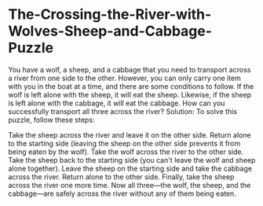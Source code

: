 # The-Crossing-the-River-with-Wolves-Sheep-and-Cabbage-Puzzle
You have a wolf, a sheep, and a cabbage that you need to transport across a river from one side to the other. However, you can only carry one item with you in the boat at a time, and there are some conditions to follow. If the wolf is left alone with the sheep, it will eat the sheep. Likewise, if the sheep is left alone with the cabbage, it will eat the cabbage. How can you successfully transport all three across the river?
Solution:
To solve this puzzle, follow these steps:

Take the sheep across the river and leave it on the other side.
Return alone to the starting side (leaving the sheep on the other side prevents it from being eaten by the wolf).
Take the wolf across the river to the other side.
Take the sheep back to the starting side (you can't leave the wolf and sheep alone together).
Leave the sheep on the starting side and take the cabbage across the river.
Return alone to the other side.
Finally, take the sheep across the river one more time.
Now all three—the wolf, the sheep, and the cabbage—are safely across the river without any of them being eaten.
